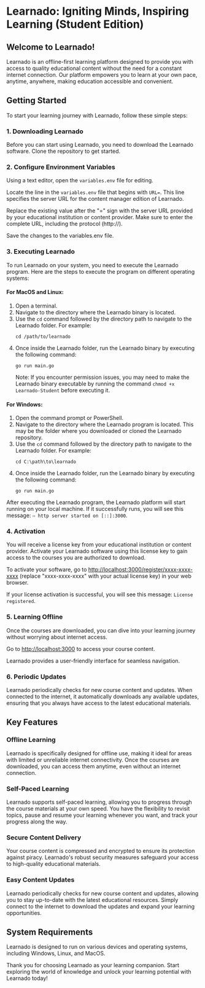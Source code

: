 # Learnado: Igniting Minds, Inspiring Learning (Student Edition)

## Welcome to Learnado!

Learnado is an offline-first learning platform designed to provide you with access to quality educational content without the need for a constant internet connection. Our platform empowers you to learn at your own pace, anytime, anywhere, making education accessible and convenient.

## Getting Started

To start your learning journey with Learnado, follow these simple steps:

### 1. Downloading Learnado

Before you can start using Learnado, you need to download the Learnado software. Clone the repository to get started.

### 2. Configure Environment Variables

Using a text editor, open the `variables.env` file for editing.

Locate the line in the `variables.env` file that begins with `URL=`. This line specifies the server URL for the content manager edition of Learnado.

Replace the existing value after the "=" sign with the server URL provided by your educational institution or content provider. Make sure to enter the complete URL, including the protocol (http://).

Save the changes to the variables.env file.

### 3. Executing Learnado

To run Learnado on your system, you need to execute the Learnado program. Here are the steps to execute the program on different operating systems:

#### For MacOS and Linux:
1. Open a terminal.
2. Navigate to the directory where the Learnado binary is located.
3. Use the `cd` command followed by the directory path to navigate to the Learnado folder. For example:
   ```
   cd /path/to/learnado
   ```
4. Once inside the Learnado folder, run the Learnado binary by executing the following command:
   ```
   go run main.go
   ```
   Note: If you encounter permission issues, you may need to make the Learnado binary executable by running the command `chmod +x Learnado-Student` before executing it.

#### For Windows:
1. Open the command prompt or PowerShell.
2. Navigate to the directory where the Learnado program is located. This may be the folder where you downloaded or cloned the Learnado repository.
3. Use the `cd` command followed by the directory path to navigate to the Learnado folder. For example:
   ```
   cd C:\path\to\learnado
   ```
4. Once inside the Learnado folder, run the Learnado binary by executing the following command:
   ```
   go run main.go
   ```

After executing the Learnado program, the Learnado platform will start running on your local machine. If it successfully runs, you will see this message: `⇨ http server started on [::]:3000`.

### 4. Activation

You will receive a license key from your educational institution or content provider. Activate your Learnado software using this license key to gain access to the courses you are authorized to download.

To activate your software, go to [http://localhost:3000/register/xxxx-xxxx-xxxx](http://localhost:3000/register/xxxx-xxxx-xxxx) (replace "xxxx-xxxx-xxxx" with your actual license key) in your web browser.

If your license activation is successful, you will see this message: `License registered`.

### 5. Learning Offline

Once the courses are downloaded, you can dive into your learning journey without worrying about internet access. 

Go to [http://localhost:3000](http://localhost:3000) to access your course content.

Learnado provides a user-friendly interface for seamless navigation.

### 6. Periodic Updates

Learnado periodically checks for new course content and updates. When connected to the internet, it automatically downloads any available updates, ensuring that you always have access to the latest educational materials.

## Key Features

### Offline Learning

Learnado is specifically designed for offline use, making it ideal for areas with limited or unreliable internet connectivity. Once the courses are downloaded, you can access them anytime, even without an internet connection.

### Self-Paced Learning

Learnado supports self-paced learning, allowing you to progress through the course materials at your own speed. You have the flexibility to revisit topics, pause and resume your learning whenever you want, and track your progress along the way.

### Secure Content Delivery

Your course content is compressed and encrypted to ensure its protection against piracy. Learnado's robust security measures safeguard your access to high-quality educational materials.

### Easy Content Updates

Learnado periodically checks for new course content and updates, allowing you to stay up-to-date with the latest educational resources. Simply connect to the internet to download the updates and expand your learning opportunities.

## System Requirements

Learnado is designed to run on various devices and operating systems, including Windows, Linux, and MacOS.

Thank you for choosing Learnado as your learning companion. Start exploring the world of knowledge and unlock your learning potential with Learnado today!
